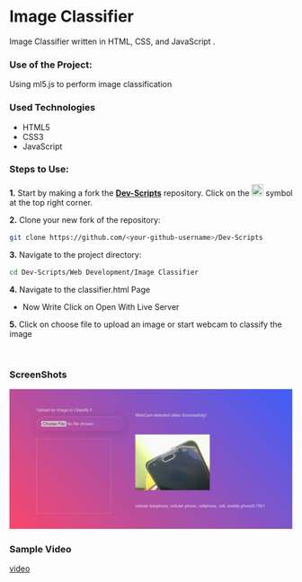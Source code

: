 <h1>Image Classifier</h1>

<p>Image Classifier written in HTML, CSS, and JavaScript .</p>

### Use of the Project:

<p>Using ml5.js to perform image classification </p>

<h3>Used Technologies</h3>
<ul>
  <li>HTML5</li>
  <li>CSS3</li>
  <li>JavaScript</li>
</ul>

### Steps to Use:

**1.** Start by making a fork the [**Dev-Scripts**](https://github.com/abhijeet007rocks8/Dev-Scripts) repository. Click on the <a href="https://github.com/abhijeet007rocks8/Dev-Scripts/fork"><img src="https://i.imgur.com/G4z1kEe.png" height="21" width="21"></a> symbol at the top right corner.

**2.** Clone your new fork of the repository:

```bash
git clone https://github.com/<your-github-username>/Dev-Scripts
```

**3.** Navigate to the project directory:

```bash
cd Dev-Scripts/Web Development/Image Classifier
```

**4.** Navigate to the classifier.html Page

- Now Write Click on Open With Live Server

**5.** Click on choose file to upload an image or start webcam to classify the image

</br>

<h3> ScreenShots </h3> 
<img width="889" alt="tictactoe-light" src="vid_classifier.JPG">

<br>

<h3> Sample Video </h3>


[video](https://user-images.githubusercontent.com/72400676/163588351-b4439f01-0186-4d61-8661-1b0afdbcbb8f.mp4)



<br>
